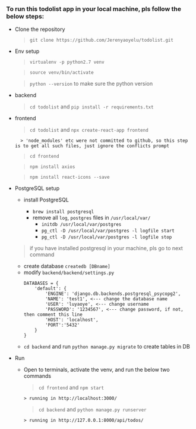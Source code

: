 ### To run this todolist app in your local machine, pls follow the below steps:

- Clone the repository

  > `git clone https://github.com/Jerenyaoyelu/todolist.git`

- Env setup

  > `virtualenv -p python2.7 venv`

  > `source venv/bin/activate`

  > `python --version` to make sure the python version

- backend

  > `cd todolist` and `pip install -r requirements.txt`

- frontend

  > `cd todolist` and `npx create-react-app frontend`

        > 'node_modules' etc were not committed to github, so this step is to get all such files, just ignore the conflicts prompt

  > `cd frontend`

  > `npm install axios`

  > `npm install react-icons --save`

- PostgreSQL setup

  - install PostgreSQL

    - `brew install postgresql`
    - remove all `log`, `postgres` files in `/usr/local/var/`
      - `initdb /usr/local/var/postgres`
      - `pg_ctl -D /usr/local/var/postgres -l logfile start`
      - `pg_ctl -D /usr/local/var/postgres -l logfile stop`

  > if you have installed postgresql in your machine, pls go to next command

  - create database `createdb [DBname]`
  - modify `backend/backend/settings.py`
    ```
    DATABASES = {
        'default': {
            'ENGINE': 'django.db.backends.postgresql_psycopg2',
            'NAME': 'test1', <--- change the database name
            'USER': 'luyaoye', <--- change username
            'PASSWORD': '1234567', <--- change password, if not, then comment this line
            'HOST': 'localhost',
            'PORT':'5432'
        }
    }
    ```
  - `cd backend` and run `python manage.py migrate` to create tables in DB

* Run

  - Open to terminals, activate the venv, and run the below two commands

    > `cd frontend` and `npm start`

        > running in http://localhost:3000/

    > `cd backend` and `python manage.py runserver`

        > running in http://127.0.0.1:8000/api/todos/
